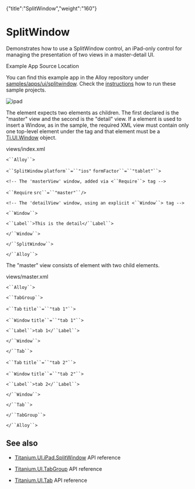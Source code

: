 {"title":"SplitWindow","weight":"160"} 

# SplitWindow

Demonstrates how to use a SplitWindow control, an iPad-only control for managing the presentation of two views in a master-detail UI.

Example App Source Location

You can find this example app in the Alloy repository under [samples/apps/ui/splitwindow](https://github.com/appcelerator/alloy/tree/master/samples/apps/ui/splitwindow). Check the [instructions](/docs/appc/Alloy_Framework/Alloy_Guide/Alloy_Test_Apps/) how to run these sample projects.

![ipad](/Images/appc/download/attachments/41845771/ipad.png)

The <SplitWindow/> element expects two <Window/> elements as children. The first declared <Window/> is the "master" view and the second is the "detail" view. If a <Require> element is used to insert a Window, as in the sample, the required XML view must contain only one top-level element under the <Alloy> tag and that element must be a [Ti.UI.Window](#!/api/Titanium.UI.Window) object.

views/index.xml

`<``Alloy``>`

`<``SplitWindow`  `platform``=``"ios"`  `formFactor``=``"tablet"``>`

`<!-- The 'masterView' window, added via <``Require``> tag -->`

`<``Require`  `src``=``"master"``/>`

`<!-- The 'detailView' window, using an explicit <``Window``> tag -->`

`<``Window``>`

`<``Label``>This is the detail</``Label``>`

`</``Window``>`

`</``SplitWindow``>`

`</``Alloy``>`

The "master" view consists of <TabGroup/> element with two <Tab/> child elements.

views/master.xml

`<``Alloy``>`

`<``TabGroup``>`

`<``Tab`  `title``=``"tab 1"``>`

`<``Window`  `title``=``"tab 1"``>`

`<``Label``>tab 1</``Label``>`

`</``Window``>`

`</``Tab``>`

`<``Tab`  `title``=``"tab 2"``>`

`<``Window`  `title``=``"tab 2"``>`

`<``Label``>tab 2</``Label``>`

`</``Window``>`

`</``Tab``>`

`</``TabGroup``>`

`</``Alloy``>`

## See also

*   [Titanium.UI.iPad.SplitWindow](#!/api/Titanium.UI.iPad.SplitWindow) API reference
    
*   [Titanium.UI.TabGroup](#!/api/Titanium.UI.TabGroup) API reference
    
*   [Titanium.UI.Tab](#!/api/Titanium.UI.Tab) API reference